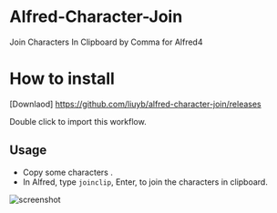 # Alfred-Character-Join
Join Characters In Clipboard by Comma for Alfred4



# How to install 

[Downlaod] https://github.com/liuyb/alfred-character-join/releases

Double click to import this workflow.



## Usage

- Copy some characters .
- In Alfred, type `joinclip`, Enter, to join the characters in clipboard.



![screenshot](https://raw.githubusercontent.com/liuyb/alfred-character-join/master/screenshot.gif)


